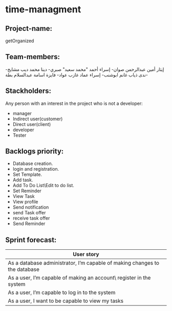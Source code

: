 # time-managment

## Project-name:
getOrganized

## Team-members:
إيثار أمين عبدالرحمن صوان-
إسراء أحمد "محمد سعيد" صبري-
دينا محمد ديب مشايخ-
ندى ذياب غانم ابوشنب-
إسراء عماد غازب عواد-
فايزة اسامة عبدالسلام بطة-

## Stackholders:
Any person with an interest in the project who is not a
developer:
-  manager
-  Indirect user(customer)
-  Direct user(client)
-  developer
-  Tester

## Backlogs priority:
- Database creation.
- login and registration.
- Set Template.
- Add task.
- Add To Do List\Edit to do list.
- Set Reminder
- View Task
- View profile 
- Send notification
- send Task offer 
- receive task offer
- Send Reminder

## Sprint forecast:
|     User story    |
| ------------------------ |
|     As a database administrator, I’m capable of making changes to the database  |
|     As a user, I’m capable of making an account\ register in the system |
|     As a user, I’m capable to log in to the system     |
|     As a user, I want to be capable to view my tasks |




